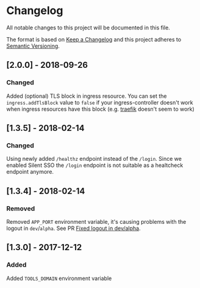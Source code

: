 # Changelog
All notable changes to this project will be documented in this file.

The format is based on [Keep a Changelog](http://keepachangelog.com/en/1.0.0/)
and this project adheres to [Semantic Versioning](http://semver.org/spec/v2.0.0.html).


## [2.0.0] - 2018-09-26
### Changed
Added (optional) TLS block in ingress resource.
You can set the `ingress.addTlsBlock` value to `false` if your
ingress-controller doesn't work when ingress resources have this block (e.g.
[traefik](https://traefik.io) doesn't seem to work)


## [1.3.5] - 2018-02-14
### Changed
Using newly added `/healthz` endpoint instead of the `/login`.
Since we enabled Silent SSO the `/login` endpoint is not suitable
as a healtcheck endpoint anymore.


## [1.3.4] - 2018-02-14
### Removed
Removed `APP_PORT` environment variable, it's causing problems with the
logout in `dev`/`alpha`. See PR [Fixed logout in dev/alpha](https://github.com/ministryofjustice/analytics-platform-control-panel-frontend/pull/131).


## [1.3.0] - 2017-12-12
### Added
Added `TOOLS_DOMAIN` environment variable
